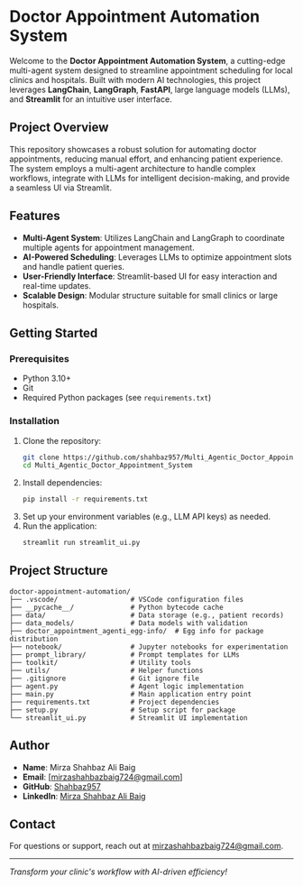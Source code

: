 # Doctor Appointment Automation System

Welcome to the **Doctor Appointment Automation System**, a cutting-edge multi-agent system designed to streamline appointment scheduling for local clinics and hospitals. Built with modern AI technologies, this project leverages **LangChain**, **LangGraph**, **FastAPI**, large language models (LLMs), and **Streamlit** for an intuitive user interface.

## Project Overview
This repository showcases a robust solution for automating doctor appointments, reducing manual effort, and enhancing patient experience. The system employs a multi-agent architecture to handle complex workflows, integrate with LLMs for intelligent decision-making, and provide a seamless UI via Streamlit.

## Features
- **Multi-Agent System**: Utilizes LangChain and LangGraph to coordinate multiple agents for appointment management.
- **AI-Powered Scheduling**: Leverages LLMs to optimize appointment slots and handle patient queries.
- **User-Friendly Interface**: Streamlit-based UI for easy interaction and real-time updates.
- **Scalable Design**: Modular structure suitable for small clinics or large hospitals.

## Getting Started

### Prerequisites
- Python 3.10+
- Git
- Required Python packages (see `requirements.txt`)

### Installation
1. Clone the repository:
   ```bash
   git clone https://github.com/shahbaz957/Multi_Agentic_Doctor_Appointment_System.git
   cd Multi_Agentic_Doctor_Appointment_System
   ```
2. Install dependencies:
   ```bash
   pip install -r requirements.txt
   ```
3. Set up your environment variables (e.g., LLM API keys) as needed.
4. Run the application:
   ```bash
   streamlit run streamlit_ui.py
   ```

## Project Structure
```
doctor-appointment-automation/
├── .vscode/                  # VSCode configuration files
├── __pycache__/              # Python bytecode cache
├── data/                     # Data storage (e.g., patient records)
├── data_models/              # Data models with validation
├── doctor_appointment_agenti_egg-info/  # Egg info for package distribution
├── notebook/                 # Jupyter notebooks for experimentation
├── prompt_library/           # Prompt templates for LLMs
├── toolkit/                  # Utility tools
├── utils/                    # Helper functions
├── .gitignore                # Git ignore file
├── agent.py                  # Agent logic implementation
├── main.py                   # Main application entry point
├── requirements.txt          # Project dependencies
├── setup.py                  # Setup script for package
└── streamlit_ui.py           # Streamlit UI implementation
```

## Author
- **Name**: Mirza Shahbaz Ali Baig
- **Email**: [mirzashahbazbaig724@gmail.com]
- **GitHub**: [Shahbaz957](https://github.com/shahbaz957)
- **LinkedIn**: [Mirza Shahbaz Ali Baig](https://www.linkedin.com/in/mirza-shahbaz-ali-baig-3391b3248/)

## Contact
For questions or support, reach out at [mirzashahbazbaig724@gmail.com](mailto:mirzashahbazbaig724@gmail.com).

---

*Transform your clinic's workflow with AI-driven efficiency!*
